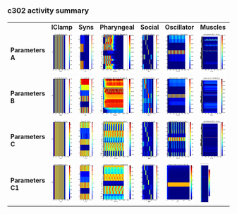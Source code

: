 ### c302 activity summary 
<table>
<tr><td>&nbsp;</td><td align="center"><b>IClamp</b></td><td align="center"><b>Syns</b></td><td align="center"><b>Pharyngeal</b></td><td align="center"><b>Social</b></td><td align="center"><b>Oscillator</b></td><td align="center"><b>Muscles</b></td><td align="center"><b>Full</b></td></tr>
<tr><td><b>Parameters A</b></td><td><a href="summary_A_IClamp.md"/><img alt="?" src="neurons_A_IClamp.png" height="90"/></a></td><td><a href="summary_A_Syns.md"/><img alt="?" src="neurons_A_Syns.png" height="90"/></a></td><td><a href="summary_A_Pharyngeal.md"/><img alt="?" src="neurons_A_Pharyngeal.png" height="90"/></a></td><td><a href="summary_A_Social.md"/><img alt="?" src="neurons_A_Social.png" height="90"/></a></td><td><a href="summary_A_Oscillator.md"/><img alt="?" src="neurons_A_Oscillator.png" height="90"/></a></td><td><a href="summary_A_Muscles.md"/><img alt="?" src="neurons_A_Muscles.png" height="90"/></a></td><td><a href="summary_A_Full.md"/><img alt="?" src="neurons_A_Full.png" height="90"/></a></td></tr>
<tr><td><b>Parameters B</b></td><td><a href="summary_B_IClamp.md"/><img alt="?" src="neurons_B_IClamp.png" height="90"/></a></td><td><a href="summary_B_Syns.md"/><img alt="?" src="neurons_B_Syns.png" height="90"/></a></td><td><a href="summary_B_Pharyngeal.md"/><img alt="?" src="neurons_B_Pharyngeal.png" height="90"/></a></td><td><a href="summary_B_Social.md"/><img alt="?" src="neurons_B_Social.png" height="90"/></a></td><td><a href="summary_B_Oscillator.md"/><img alt="?" src="neurons_B_Oscillator.png" height="90"/></a></td><td><a href="summary_B_Muscles.md"/><img alt="?" src="neurons_B_Muscles.png" height="90"/></a></td><td><a href="summary_B_Full.md"/><img alt="?" src="neurons_B_Full.png" height="90"/></a></td></tr>
<tr><td><b>Parameters C</b></td><td><a href="summary_C_IClamp.md"/><img alt="?" src="neurons_C_IClamp.png" height="90"/></a></td><td><a href="summary_C_Syns.md"/><img alt="?" src="neurons_C_Syns.png" height="90"/></a></td><td><a href="summary_C_Pharyngeal.md"/><img alt="?" src="neurons_C_Pharyngeal.png" height="90"/></a></td><td><a href="summary_C_Social.md"/><img alt="?" src="neurons_C_Social.png" height="90"/></a></td><td><a href="summary_C_Oscillator.md"/><img alt="?" src="neurons_C_Oscillator.png" height="90"/></a></td><td><a href="summary_C_Muscles.md"/><img alt="?" src="neurons_C_Muscles.png" height="90"/></a></td><td><a href="summary_C_Full.md"/><img alt="?" src="neurons_C_Full.png" height="90"/></a></td></tr>
<tr><td><b>Parameters C1</b></td><td><a href="summary_C1_IClamp.md"/><img alt="?" src="neurons_C1_IClamp.png" height="90"/></a></td><td><a href="summary_C1_Syns.md"/><img alt="?" src="neurons_C1_Syns.png" height="90"/></a></td><td><a href="summary_C1_Pharyngeal.md"/><img alt="?" src="neurons_C1_Pharyngeal.png" height="90"/></a></td><td><a href="summary_C1_Social.md"/><img alt="?" src="neurons_C1_Social.png" height="90"/></a></td><td><a href="summary_C1_Oscillator.md"/><img alt="?" src="neurons_C1_Oscillator.png" height="90"/></a></td><td><a href="summary_C1_Muscles.md"/><img alt="?" src="neurons_C1_Muscles.png" height="90"/></a></td><td><a href="summary_C1_Full.md"/><img alt="?" src="neurons_C1_Full.png" height="90"/></a></td></tr>
</table>

